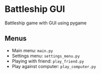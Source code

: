 # Battleship GUI

Battleship game with GUI using pygame

## Menus

- Main menu: `main.py`
- Settings menu: `settings_menu.py`
- Playing with friend: `play_friend.py`
- Play against computer: `play_computer.py`
